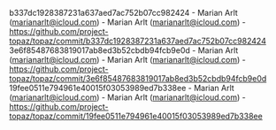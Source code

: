 b337dc1928387231a637aed7ac752b07cc982424 - Marian Arlt (marianarlt@icloud.com) - Marian Arlt (marianarlt@icloud.com) - https://github.com/project-topaz/topaz/commit/b337dc1928387231a637aed7ac752b07cc982424
3e6f85487683819017ab8ed3b52cbdb94fcb9e0d - Marian Arlt (marianarlt@icloud.com) - Marian Arlt (marianarlt@icloud.com) - https://github.com/project-topaz/topaz/commit/3e6f85487683819017ab8ed3b52cbdb94fcb9e0d
19fee0511e794961e40015f03053989ed7b338ee - Marian Arlt (marianarlt@icloud.com) - Marian Arlt (marianarlt@icloud.com) - https://github.com/project-topaz/topaz/commit/19fee0511e794961e40015f03053989ed7b338ee
